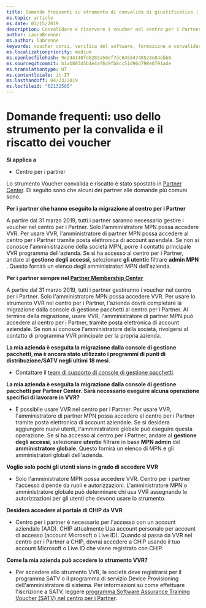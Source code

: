 ```yaml
---
title: Domande frequenti su strumento di convalida di giustificativo | Centro per i partner
ms.topic: article
ms.date: 03/15/2019
description: Convalidare e riservare i voucher nel centro per i Partner
author: LauraBrenner
ms.author: labrenne
keywords: voucher corsi, verifica del software, formazione e convalidare i voucher, riserva voucher
ms.localizationpriority: medium
ms.openlocfilehash: 9e244140fd0283a50ef7dc64584748524e84ebb0
ms.sourcegitcommit: b1ab80345b4e4af649fb8cc51d96d798e0791ade
ms.translationtype: HT
ms.contentlocale: it-IT
ms.lasthandoff: 04/23/2019
ms.locfileid: "62132585"
---
```

# <a name="faq-using-the-voucher-validation-and-redemption-tool"></a>Domande frequenti: uso dello strumento per la convalida e il riscatto dei voucher 

**Si applica a**

- Centro per i partner

Lo strumento Voucher convalida e riscatto è stato spostato in [Partner Center](https://partner.microsoft.com/en-us/pcv/dashboard/overview). Di seguito sono che alcuni dei partner alle domande più comuni sono. 

**Per i partner che hanno eseguito la migrazione al centro per i Partner**

 A partire dal 31 marzo 2019, tutti i partner saranno necessario gestire i voucher nel centro per i Partner. Solo l'amministratore MPN possa accedere VVR. Per usare VVR, l'amministratore di partner MPN possa accedere al centro per i Partner tramite posta elettronica di account aziendale. Se non si conosce l'amministrazione della società MPN, porre il contatto principale VVR programma dell'azienda.  Se si ha accesso al centro per i Partner, andare al **gestione degli accessi**, selezionare **gli utenti**e filtrare **admin MPN** . Questo fornirà un elenco degli amministratori MPN dell'azienda.  

**Per i partner sempre nel [Partner Membership Center](https://partner.microsoft.com/)**

A partire dal 31 marzo 2019, tutti i partner gestiranno i voucher nel centro per i Partner. Solo l'amministratore MPN possa accedere VVR. Per usare lo strumento VVR nel centro per i Partner, l'azienda dovrà completare la migrazione dalla console di gestione pacchetti al centro per i Partner. Al termine della migrazione, usare VVR, l'amministratore di partner MPN può accedere al centro per i Partner, tramite posta elettronica di account aziendale. Se non si conosce l'amministratore della società, rivolgersi al contatto di programma VVR principale per la propria azienda.  


**La mia azienda è eseguita la migrazione dalla console di gestione pacchetti, ma è ancora stato utilizzato i programmi di punti di distribuzione/SATV negli ultimi 18 mesi.**

- Contattare il [team di supporto di console di gestione pacchetti](mailto:proghelp@microsoft.com). 


**La mia azienda è eseguita la migrazione dalla console di gestione pacchetti per Partner Center. Sarà necessario eseguire alcuna operazione specifici di lavorare in VVR?** 

- È possibile usare VVR nel centro per i Partner.  Per usare VVR, l'amministratore di partner MPN possa accedere al centro per i Partner tramite posta elettronica di account aziendale. Se si desidera aggiungere nuovi utenti, l'amministratore globale può eseguire questa operazione. Se si ha accesso al centro per i Partner, andare al **gestione degli accessi**, selezionare **utenti**e filtrare in base **MPN admin** del **amministratore globale**. Questo fornirà un elenco di MPN e gli amministratori globali dell'azienda.  

**Voglio solo pochi gli utenti siano in grado di accedere VVR**

- Solo l'amministratore MPN possa accedere VVR. Centro per i partner l'accesso dipende da ruoli e autorizzazioni. L'amministratore MPN o amministratore globale può determinare chi usa VVR assegnando le autorizzazioni per gli utenti che devono usare lo strumento.

**Desidera accedere al portale di CHIP da VVR**

- Centro per i partner è necessario per l'accesso con un account aziendale (AAD).  CHIP attualmente Usa account personale per account di accesso (account Microsoft o Live ID).  Quando si passa da VVR nel centro per i Partner a CHIP, dovrai accedere a CHIP usando il tuo account Microsoft o Live ID che viene registrato con CHIP.

**Come la mia azienda può accedere lo strumento VVR?**

- Per accedere allo strumento VVR, la società deve registrarsi per il programma SATV o il programma di servizio Device Provisioning dell'amministratore di sistema.
Per informazioni su come effettuare l'iscrizione a SATV, leggere [programma Software Assurance Training Voucher (SATV) nel centro per i Partner](software-assurance-satv.md).
 <!--
For information on how to enroll in Software Assurance DPS programs, read [Software Assurance programs in Partner Center](software-assurance-dps.md).-->